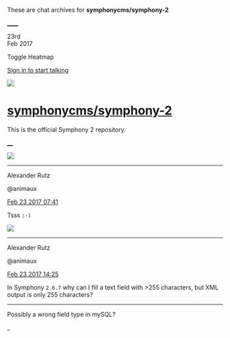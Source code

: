 These are chat archives for **symphonycms/symphony-2**

[__](/symphonycms/symphony-2/archives/2017/02/24)[__](/symphonycms/symphony-2/archives/2017/02/22)

23rd  
Feb 2017

Toggle Heatmap

[Sign in to start talking](/login?action=login&button=archive-login)

![](https://avatars-02.gitter.im/group/iv/3/57542c45c43b8c601977197e?s=48)

#  [symphonycms/symphony-2](/symphonycms/symphony-2)

This is the official Symphony 2 repository.

[ __](/orgs/symphonycms/rooms "More symphonycms rooms")

![](https://avatars2.githubusercontent.com/u/446874?v=4&s=30)

____

Alexander Rutz

@animaux

[Feb 23 2017
07:41](https://gitter.im/symphonycms/symphony-2?at=58ae9216e961e53c7f5673ae)

Tsss `:·)`

![](https://avatars2.githubusercontent.com/u/446874?v=4&s=30)

____

Alexander Rutz

@animaux

[Feb 23 2017
14:25](https://gitter.im/symphonycms/symphony-2?at=58aef0be21d548df2c4a808f)

In Symphony `2.6.7` why can I fill a text field with >255 characters, but XML
output is only 255 characters?

____

Possibly a wrong field type in mySQL?

_

